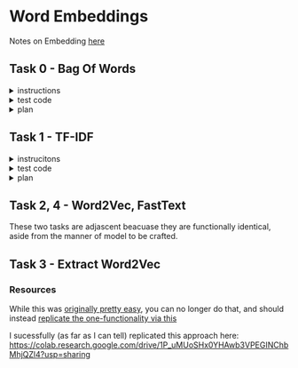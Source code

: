# Word Embeddings

Notes on Embedding [here](./embedding_notes.md)

## Task 0 - Bag Of Words

<details>
    <summary>instructions</summary>


Write a function def bag_of_words(sentences, vocab=None): that creates a bag of words embedding matrix:

sentences is a list of sentences to analyze
vocab is a list of the vocabulary words to use for the analysis
If None, all words within sentences should be used
Returns: embeddings, features

embeddings is a numpy.ndarray of shape (s, f) containing the embeddings
s is the number of sentences in sentences
f is the number of features analyzed
features is a list of the features used for embeddings
You are not allowed to use genism library.

</details>

<details>
    <summary>test code</summary>

```

$ cat 0-main.py
#!/usr/bin/env python3

bag_of_words = __import__('0-bag_of_words').bag_of_words

sentences = ["Holberton school is Awesome!",
             "Machine learning is awesome",
             "NLP is the future!",
             "The children are our future",
             "Our children's children are our grandchildren",
             "The cake was not very good",
             "No one said that the cake was not very good",
             "Life is beautiful"]
E, F = bag_of_words(sentences)
print(E)
print(F)
$ ./0-main.py
[[0 1 0 0 0 0 0 0 1 1 0 0 0 0 0 0 0 0 0 1 0 0 0 0]
 [0 1 0 0 0 0 0 0 0 1 1 0 1 0 0 0 0 0 0 0 0 0 0 0]
 [0 0 0 0 0 1 0 0 0 1 0 0 0 1 0 0 0 0 0 0 0 1 0 0]
 [1 0 0 0 1 1 0 0 0 0 0 0 0 0 0 0 0 1 0 0 0 1 0 0]
 [1 0 0 0 2 0 0 1 0 0 0 0 0 0 0 0 0 2 0 0 0 0 0 0]
 [0 0 0 1 0 0 1 0 0 0 0 0 0 0 0 1 0 0 0 0 0 1 1 1]
 [0 0 0 1 0 0 1 0 0 0 0 0 0 0 1 1 1 0 1 0 1 1 1 1]
 [0 0 1 0 0 0 0 0 0 1 0 1 0 0 0 0 0 0 0 0 0 0 0 0]]
['are', 'awesome', 'beautiful', 'cake', 'children', 'future', 'good', 'grandchildren', 'holberton', 'is', 'learning', 'life', 'machine', 'nlp', 'no', 'not', 'one', 'our', 'said', 'school', 'that', 'the', 'very', 'was']
$

```

</details>


<details>
    <summary>plan</summary>

 - [x] convert all words to lowercase



 - [x] if list, tuple, dict, then use " ".join(string to be concatenated)

   - [x]  else, skip that step

 - [x] make a list of " " delimitered words

 - [x] alphabetize the list

 - [x] create zeros arrray to be used in one-hot
    * yes it is sparse, yes it will feel bad; that is the point of this assignment.
    * zeros array will be shape (no_sentences, no_words_in_bag-of-words)

 - [ ] for each word_index in words, if the word is in sentance, put that inhdex of the onehot as 1
 - [ ] return that one-hot & alphebetized list of words
</details>

## Task 1 - TF-IDF

<details>
    <summary>instrucitons</summary>

Write a function def tf_idf(sentences, vocab=None): that creates a TF-IDF embedding:

sentences is a list of sentences to analyze
vocab is a list of the vocabulary words to use for the analysis
If None, all words within sentences should be used
Returns: embeddings, features
embeddings is a numpy.ndarray of shape (s, f) containing the embeddings
s is the number of sentences in sentences
f is the number of features analyzed
features is a list of the features used for embeddings


</details>

<details>
    <summary>test code</summary>

```
$ cat 1-main.py
#!/usr/bin/env python3

tf_idf = __import__('1-tf_idf').tf_idf

sentences = ["Holberton school is Awesome!",
             "Machine learning is awesome",
             "NLP is the future!",
             "The children are our future",
             "Our children's children are our grandchildren",
             "The cake was not very good",
             "No one said that the cake was not very good",
             "Life is beautiful"]
vocab = ["awesome", "learning", "children", "cake", "good", "none", "machine"]
E, F = tf_idf(sentences, vocab)
print(E)
print(F)
$ ./1-main.py
[[1.         0.         0.         0.         0.         0.
  0.        ]
 [0.5098139  0.60831315 0.         0.         0.         0.
  0.60831315]
 [0.         0.         0.         0.         0.         0.
  0.        ]
 [0.         0.         1.         0.         0.         0.
  0.        ]
 [0.         0.         1.         0.         0.         0.
  0.        ]
 [0.         0.         0.         0.70710678 0.70710678 0.
  0.        ]
 [0.         0.         0.         0.70710678 0.70710678 0.
  0.        ]
 [0.         0.         0.         0.         0.         0.
  0.        ]]
['awesome', 'learning', 'children', 'cake', 'good', 'none', 'machine']
$
```

</details>

<details>
    <summary>plan</summary>

 - [ ]check the `genism` library for TF-IDF function

   - [ ] if none, check for logarithm function.

     - [ ]if none, use numpy's logarithm

 - [ ] `sentences_using_this_word = np.zeros(length of words list)`
    * each index will be filled with an integer representing how many sentences have the word repesented by that position.
 - [ ] for sentence in sentences, count number of sentences each word in `words` is used in.
   - [ ] store in `sentences_using_this_word` by adding one to `sentences_using_this_word[word_num]`
   - [ ] `for word_num in range len(words)`
   - [ ] for sentence in sentences
     - [ ] if word in sentence

 - [ ] With that established, copy the code for the zeros matrix from the previous task
 - [ ] each cell will be filled with `TF * IDF` of the `word_in_question` for the sentence in question
   - [ ] `word_in_question = words[word_num]`
   - [ ] TF = number of times `word_in_question` is in sentence number sentenceindex
   - [ ] IDF = log(number of sentences / number of sentences that have `word_in_question`)
</details>

## Task 2, 4 - Word2Vec, FastText

These two tasks are adjascent beacuase they are functionally identical, aside from the manner of model to be crafted.

## Task 3 - Extract Word2Vec


### Resources

While this was [originally pretty easy](https://stackoverflow.com/questions/71044447/attributeerror-keyedvectors-object-has-no-attribute-get-keras-embedding), you can no longer do that, and should instead [replicate the one-functionality via this](https://github.com/piskvorky/gensim/wiki/Using-Gensim-Embeddings-with-Keras-and-Tensorflow)

I sucessfully (as far as I can tell) replicated this approach here: https://colab.research.google.com/drive/1P_uMUoSHx0YHAwb3VPEGINChbMhjQZl4?usp=sharing
